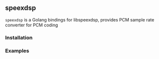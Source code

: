 ## speexdsp
`speexdsp` is a Golang bindings for libspeexdsp, provides PCM sample rate converter for PCM coding

### Installation 

### Examples


